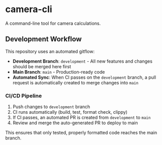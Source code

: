 # camera-cli

A command-line tool for camera calculations.

## Development Workflow

This repository uses an automated gitflow:

- **Development Branch**: `development` - All new features and changes should be merged here first
- **Main Branch**: `main` - Production-ready code
- **Automated Sync**: When CI passes on the `development` branch, a pull request is automatically created to merge changes into `main`

### CI/CD Pipeline

1. Push changes to `development` branch
2. CI runs automatically (build, test, format check, clippy)
3. If CI passes, an automated PR is created from `development` to `main`
4. Review and merge the auto-generated PR to deploy to main

This ensures that only tested, properly formatted code reaches the main branch.